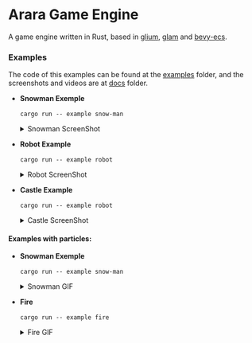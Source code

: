 # Arara Game Engine

A game engine written in Rust, based in [glium](https://github.com/glium/glium), [glam](https://github.com/bitshifter/glam-rs) and [bevy-ecs](https://github.com/bevyengine/bevy).

### Examples

The code of this examples can be found at the [examples](./examples) folder, and the screenshots and videos are at [docs](./docs) folder.

* **Snowman Exemple**
    ```shell
    cargo run -- example snow-man
    ```
    <details>
        <summary>Snowman ScreenShot</summary>
        <img src="./docs/snowman.gif">
    </details>

* **Robot Example**
    ```shell
    cargo run -- example robot
    ```
    <details>
        <summary>Robot ScreenShot</summary>
        <img src="./docs/robot.png">
    </details>

* **Castle Example**
    ```shell
    cargo run -- example robot
    ```
    <details>
        <summary>Castle ScreenShot</summary>
        <img src="./docs/castle.png">
    </details>

#### Examples with particles:

* **Snowman Exemple**
    ```shell
    cargo run -- example snow-man
    ```
    <details>
        <summary>Snowman GIF</summary>
        <img src="./docs/snowman_snow.gif">
    </details>

* **Fire**
    ```shell
    cargo run -- example fire
    ```
    <details>
        <summary>Fire GIF</summary>
        <img src="./docs/fire.gif">
    </details>
